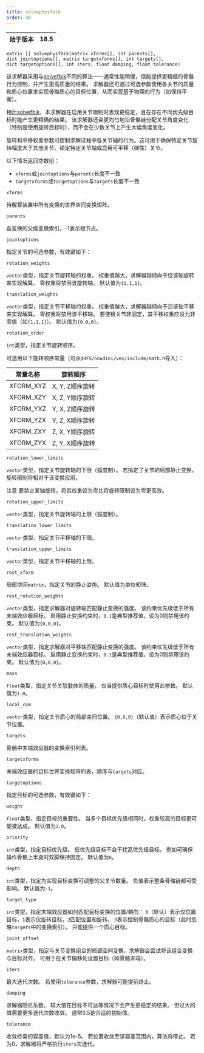 ```yaml
---
title: solvephysfbik
order: 30
---
```

| 始于版本 | 18.5 |
| --- | --- |

`matrix [] solvephysfbik(matrix xforms[], int parents[], dict jointoptions[], matrix targetxforms[], int targets[], dict targetoptions[], int iters, float damping, float tolerance)`

该求解器采用与[solvefbik](solvefbik.html "对骨骼应用全身逆向运动学算法")不同的算法——通常性能稍慢，但能提供更精细的骨骼行为控制，并产生更高质量的结果。
求解器还可通过可选参数使用各关节的质量和质心位置来实现骨骼质心的目标位置，从而实现基于物理的行为（如保持平衡）。

相比[solvefbik](solvefbik.html "对骨骼应用全身逆向运动学算法")，本求解器在启用关节限制时表现更稳定，且在存在不同优先级目标时能产生更精确的结果。
该求解器还会更均匀地沿骨骼链分配关节角度变化（特别是使用旋转目标时），而不会在少数关节上产生大幅角度变化。

旋转和平移权重参数可控制求解过程中各关节轴的行为。这可用于确保特定关节旋转幅度大于其他关节、锁定特定关节轴或启用可平移（弹性）关节。

以下情况返回空数组：

- `xforms`或`jointoptions`与`parents`长度不一致
- `targetxforms`或`targetoptions`与`targets`长度不一致

`xforms`

待解算装置中所有变换的世界空间变换矩阵。

`parents`

各变换的父级变换索引。-1表示根节点。

`jointoptions`

指定关节的可选参数，有效键如下：

`rotation_weights`

`vector`类型，指定关节旋转轴的权重。
权重值越大，求解器越倾向于绕该轴旋转来实现解算。
零权重将禁用该旋转轴。
默认值为`{1,1,1}`。

`translation_weights`

`vector`类型，指定关节平移轴的权重。
权重值越大，求解器越倾向于沿该轴平移来实现解算。
零权重将禁用该平移轴。
要使根关节非固定，其平移权重应设为非零值（如`{1,1,1}`）。
默认值为`{0,0,0}`。

`rotation_order`

`int`类型，指定关节旋转顺序。

可选用以下旋转顺序常量（可从`$HFS/houdini/vex/include/math.h`导入）：

| 常量名称 | 旋转顺序 |
| --- | --- |
| XFORM_XYZ | X, Y, Z顺序旋转 |
| XFORM_XZY | X, Z, Y顺序旋转 |
| XFORM_YXZ | Y, X, Z顺序旋转 |
| XFORM_YZX | Y, Z, X顺序旋转 |
| XFORM_ZXY | Z, X, Y顺序旋转 |
| XFORM_ZYX | Z, Y, X顺序旋转 |

`rotation_lower_limits`

`vector`类型，指定关节旋转轴的下限（弧度制）。
若指定了关节的局部静止变换，旋转限制将相对于该变换应用。

注意
要禁止某轴旋转，将其权重设为零比将旋转限制设为零更高效。

`rotation_upper_limits`

`vector`类型，指定关节旋转轴的上限（弧度制）。

`translation_lower_limits`

`vector`类型，指定关节平移轴的下限。

`translation_upper_limits`

`vector`类型，指定关节平移轴的上限。

`rest_xform`

局部空间`matrix`，指定关节的静止姿势。
默认值为单位矩阵。

`rest_rotation_weights`

`vector`类型，指定求解器对旋转轴匹配静止变换的强度。
该约束优先级低于所有末端效应器目标。
启用静止变换约束时，`0.1`是典型推荐值，设为0则禁用该约束。
默认值为`{0,0,0}`。

`rest_translation_weights`

`vector`类型，指定求解器对平移轴匹配静止变换的强度。
该约束优先级低于所有末端效应器目标。
启用静止变换约束时，`0.1`是典型推荐值，设为0则禁用该约束。
默认值为`{0,0,0}`。

`mass`

`float`类型，指定关节关联肢体的质量。
仅当提供质心目标时使用此参数。
默认值为`1.0`。

`local_com`

`vector`类型，指定关节质心的局部空间位置。
`{0,0,0}`（默认值）表示质心位于关节位置。

`targets`

骨骼中末端效应器的变换索引列表。

`targetxforms`

末端效应器的目标世界变换矩阵列表，顺序与`targets`对应。

`targetoptions`

指定目标的可选参数，有效键如下：

`weight`

`float`类型，指定目标的重要性。
当多个目标优先级相同时，权重较高的目标更可能被达成。
默认值为`1.0`。

`priority`

`int`类型，指定目标优先级。
低优先级目标不会干扰高优先级目标。
例如可确保操作骨骼上半身时双脚保持固定。
默认值为`0`。

`depth`

`int`类型，指定为实现目标变换可调整的父关节数量。
负值表示整条骨骼链都可受影响。
默认值为`-1`。

`target_type`

`int`类型，指定末端效应器如何匹配目标变换的位置/朝向：
`0`（默认）表示仅位置目标，`1`表示仅旋转目标，`2`匹配位置和旋转。
`3`表示控制骨骼质心的目标（此时忽略`targets`中的变换索引）。
只能提供一个质心目标。

`joint_offset`

`matrix`类型，指定与关节变换组合的局部空间变换，求解器会尝试将该组合变换与目标对齐。
可用于在关节偏移处设置目标（如骨骼末端）。

`iters`

最大迭代次数。
若使用`tolerance`参数，求解器可能提前终止。

`damping`

求解器阻尼系数。
较大值在目标不可达等情况下会产生更稳定的结果。
但过大的值需要更多迭代次数收敛。
通常0.5是合适的初始值。

`tolerance`

收敛检查的容差值，默认为1e-5。
若位置收敛至该容差范围内，算法将停止。
若为0，求解器将严格执行`iters`次迭代。